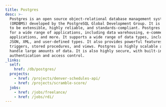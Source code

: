 ```yaml
---
title: Postgres
desc: >-
  Postgres is an open source object-relational database management system
  (ORDBMS) developed by the PostgreSQL Global Development Group. It is designed
  to be extensible, highly reliable, and standards-compliant. Postgres is used
  for a wide range of applications, including data warehousing, e-commerce, web
  applications, and more. It supports a wide range of data types, including
  JSON, XML, and user-defined types. It also provides powerful features such as
  triggers, stored procedures, and views. Postgres is highly scalable and can
  handle large amounts of data. It is also highly secure, with built-in
  authentication and access control.
_links:
  self:
    href: /db/postgres/
  projects:
    - href: /projects/denver-schedules-api/
    - href: /projects/scramble-score/
  jobs:
    - href: /jobs/freelance/
    - href: /jobs/rdi/
---
```

